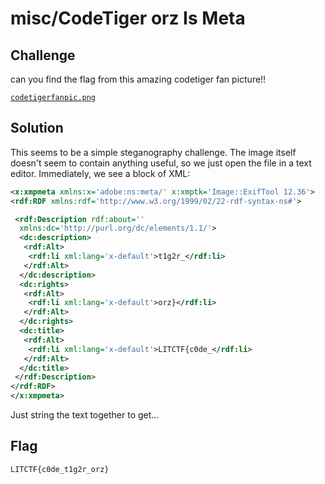 # misc/CodeTiger orz Is Meta

## Challenge

can you find the flag from this amazing codetiger fan picture!!

[`codetigerfanpic.png`](https://drive.google.com/file/d/16deZrP2tRCF0HxevYHoGXsEXr_xAki3v/view)

## Solution

This seems to be a simple steganography challenge. The image itself doesn't seem to contain anything useful, so we just open the file in a text editor. Immediately, we see a block of XML:
```xml
<x:xmpmeta xmlns:x='adobe:ns:meta/' x:xmptk='Image::ExifTool 12.36'>
<rdf:RDF xmlns:rdf='http://www.w3.org/1999/02/22-rdf-syntax-ns#'>

 <rdf:Description rdf:about=''
  xmlns:dc='http://purl.org/dc/elements/1.1/'>
  <dc:description>
   <rdf:Alt>
    <rdf:li xml:lang='x-default'>t1g2r_</rdf:li>
   </rdf:Alt>
  </dc:description>
  <dc:rights>
   <rdf:Alt>
    <rdf:li xml:lang='x-default'>orz}</rdf:li>
   </rdf:Alt>
  </dc:rights>
  <dc:title>
   <rdf:Alt>
    <rdf:li xml:lang='x-default'>LITCTF{c0de_</rdf:li>
   </rdf:Alt>
  </dc:title>
 </rdf:Description>
</rdf:RDF>
</x:xmpmeta>
```
Just string the text together to get...

## Flag

`LITCTF{c0de_t1g2r_orz}`
